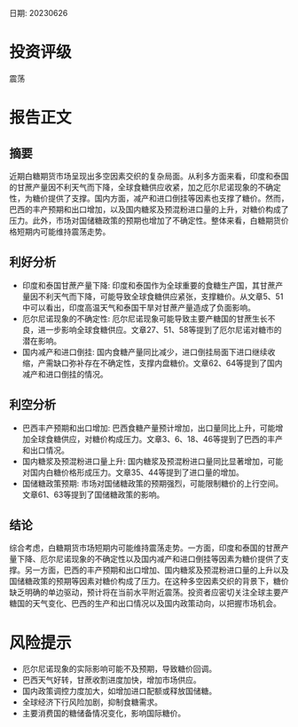 
日期: 20230626

# 投资评级

震荡

# 报告正文

## 摘要

近期白糖期货市场呈现出多空因素交织的复杂局面。从利多方面来看，印度和泰国的甘蔗产量因不利天气而下降，全球食糖供应收紧，加之厄尔尼诺现象的不确定性，为糖价提供了支撑。国内方面，减产和进口倒挂等因素也支撑了糖价。然而，巴西的丰产预期和出口增加，以及国内糖浆及预混粉进口量的上升，对糖价构成了压力。此外，市场对国储糖政策的预期也增加了不确定性。整体来看，白糖期货价格短期内可能维持震荡走势。

## 利好分析

* 印度和泰国甘蔗产量下降: 印度和泰国作为全球重要的食糖生产国，其甘蔗产量因不利天气而下降，可能导致全球食糖供应紧张，支撑糖价。从文章5、51中可以看出，印度高温天气和泰国干旱对甘蔗产量造成了负面影响。
* 厄尔尼诺现象的不确定性: 厄尔尼诺现象可能导致主要产糖国的甘蔗生长不良，进一步影响全球食糖供应。文章27、51、58等提到了厄尔尼诺对糖市的潜在影响。
* 国内减产和进口倒挂: 国内食糖产量同比减少，进口倒挂局面下进口继续收缩，产需缺口弥补存在不确定性，支撑内盘糖价。文章62、64等提到了国内减产和进口倒挂的情况。

## 利空分析

* 巴西丰产预期和出口增加: 巴西食糖产量预计增加，出口量同比上升，可能增加全球食糖供应，对糖价构成压力。文章3、6、18、46等提到了巴西的丰产和出口情况。
* 国内糖浆及预混粉进口量上升: 国内糖浆及预混粉进口量同比显著增加，可能对国内白糖价格形成压力。文章35、44等提到了进口量的增加。
* 国储糖政策预期: 市场对国储糖政策的预期强烈，可能限制糖价的上行空间。文章61、63等提到了国储糖政策的影响。

## 结论

综合考虑，白糖期货市场短期内可能维持震荡走势。一方面，印度和泰国的甘蔗产量下降、厄尔尼诺现象的不确定性以及国内减产和进口倒挂等因素为糖价提供了支撑。另一方面，巴西的丰产预期和出口增加、国内糖浆及预混粉进口量的上升以及国储糖政策的预期等因素对糖价构成了压力。在这种多空因素交织的背景下，糖价缺乏明确的单边驱动，预计将在当前水平附近震荡。投资者应密切关注全球主要产糖国的天气变化、巴西的生产和出口情况以及国内政策动向，以把握市场机会。

# 风险提示

* 厄尔尼诺现象的实际影响可能不及预期，导致糖价回调。
* 巴西天气好转，甘蔗收割进度加快，增加市场供应。
* 国内政策调控力度加大，如增加进口配额或释放国储糖。
* 全球经济下行风险加剧，抑制食糖需求。
* 主要消费国的糖储备情况变化，影响国际糖价。
